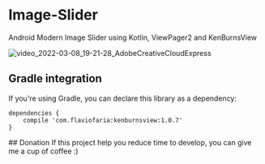 # Image-Slider

Android Modern Image Slider using Kotlin, ViewPager2 and KenBurnsView

![video_2022-03-08_19-21-28_AdobeCreativeCloudExpress](https://user-images.githubusercontent.com/72391361/157256837-cd32c12c-1c0f-46e9-b412-c5471e3990c9.gif)
## Gradle integration

<p>If you're using Gradle, you can declare this library as a dependency:</p>
<pre><code>dependencies {
    compile 'com.flaviofaria:kenburnsview:1.0.7'
}
</code></pre>
## Donation
If this project help you reduce time to develop, you can give me a cup of coffee :)
<script type="text/javascript" src="https://cdnjs.buymeacoffee.com/1.0.0/button.prod.min.js" data-name="bmc-button" data-slug="akbaralixaY" data-color="#FFDD00" data-emoji=""  data-font="Cookie" data-text="Buy me a coffee" data-outline-color="#000000" data-font-color="#000000" data-coffee-color="#ffffff" ></script>
